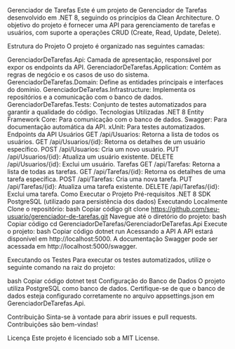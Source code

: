 Gerenciador de Tarefas
Este é um projeto de Gerenciador de Tarefas desenvolvido em .NET 8, seguindo os princípios da Clean Architecture. O objetivo do projeto é fornecer uma API para gerenciamento de tarefas e usuários, com suporte a operações CRUD (Create, Read, Update, Delete).

Estrutura do Projeto
O projeto é organizado nas seguintes camadas:

GerenciadorDeTarefas.Api: Camada de apresentação, responsável por expor os endpoints da API.
GerenciadorDeTarefas.Application: Contém as regras de negócio e os casos de uso do sistema.
GerenciadorDeTarefas.Domain: Define as entidades principais e interfaces do domínio.
GerenciadorDeTarefas.Infrastructure: Implementa os repositórios e a comunicação com o banco de dados.
GerenciadorDeTarefas.Tests: Conjunto de testes automatizados para garantir a qualidade do código.
Tecnologias Utilizadas
.NET 8
Entity Framework Core: Para comunicação com o banco de dados.
Swagger: Para documentação automática da API.
xUnit: Para testes automatizados.
Endpoints da API
Usuários
GET /api/Usuarios: Retorna a lista de todos os usuários.
GET /api/Usuarios/{id}: Retorna os detalhes de um usuário específico.
POST /api/Usuarios: Cria um novo usuário.
PUT /api/Usuarios/{id}: Atualiza um usuário existente.
DELETE /api/Usuarios/{id}: Exclui um usuário.
Tarefas
GET /api/Tarefas: Retorna a lista de todas as tarefas.
GET /api/Tarefas/{id}: Retorna os detalhes de uma tarefa específica.
POST /api/Tarefas: Cria uma nova tarefa.
PUT /api/Tarefas/{id}: Atualiza uma tarefa existente.
DELETE /api/Tarefas/{id}: Exclui uma tarefa.
Como Executar o Projeto
Pré-requisitos
.NET 8 SDK
PostgreSQL (utilizado para persistência dos dados)
Executando Localmente
Clone o repositório:
bash
Copiar código
git clone https://github.com/seu-usuario/gerenciador-de-tarefas.git
Navegue até o diretório do projeto:
bash
Copiar código
cd GerenciadorDeTarefas/GerenciadorDeTarefas.Api
Execute o projeto:
bash
Copiar código
dotnet run
Acessando a API
A API estará disponível em http://localhost:5000. A documentação Swagger pode ser acessada em http://localhost:5000/swagger.

Executando os Testes
Para executar os testes automatizados, utilize o seguinte comando na raiz do projeto:

bash
Copiar código
dotnet test
Configuração do Banco de Dados
O projeto utiliza PostgreSQL como banco de dados. Certifique-se de que o banco de dados esteja configurado corretamente no arquivo appsettings.json em GerenciadorDeTarefas.Api.

Contribuição
Sinta-se à vontade para abrir issues e pull requests. Contribuições são bem-vindas!

Licença
Este projeto é licenciado sob a MIT License.
